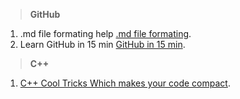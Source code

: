 
> **GitHub**
 
1. .md file formating help [.md file formating](https://help.github.com/articles/basic-writing-and-formatting-syntax/).
2. Learn GitHub in 15 min [GitHub in 15 min](https://try.github.io/levels/1/challenges/).

> **C++**

1. [C++ Cool Tricks Which makes your code compact](https://www.quora.com/What-are-some-cool-C++-tricks).


